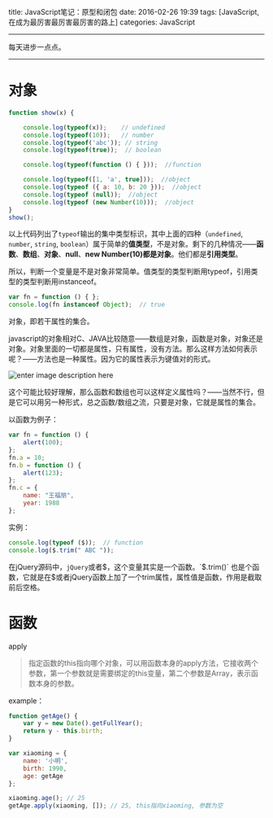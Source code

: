 
title: JavaScript笔记：原型和闭包
date: 2016-02-26 19:39
tags: [JavaScript,在成为最厉害最厉害最厉害的路上]
categories: JavaScript

---
 
每天进步一点点。


<!-- more -->

---

# 对象

```javascript
function show(x) {

    console.log(typeof(x));    // undefined
    console.log(typeof(10));   // number
    console.log(typeof('abc')); // string
    console.log(typeof(true));  // boolean

    console.log(typeof(function () { }));  //function

    console.log(typeof([1, 'a', true]));  //object
    console.log(typeof ({ a: 10, b: 20 }));  //object
    console.log(typeof (null));  //object
    console.log(typeof (new Number(10)));  //object
}
show();
```

以上代码列出了`typeof`输出的集中类型标识，其中上面的四种（`undefined`, `number`, `string`, `boolean`）属于简单的**值类型**，不是对象。剩下的几种情况——**函数**、**数组**、**对象**、**null**、**new Number(10)**都是**对象**。他们都是**引用类型**。


所以，判断一个变量是不是对象非常简单。值类型的类型判断用typeof，引用类型的类型判断用instanceof。

```javascript
var fn = function () { };
console.log(fn instanceof Object);  // true
```

对象，即若干属性的集合。

javascript的对象相对C、JAVA比较随意——数组是对象，函数是对象，对象还是对象。对象里面的一切都是属性，只有属性，没有方法。那么这样方法如何表示呢？——方法也是一种属性。因为它的属性表示为键值对的形式。

![enter image description here](http://box.kancloud.cn/2015-09-21_55ff97ea87dbc.png)

这个可能比较好理解，那么函数和数组也可以这样定义属性吗？——当然不行，但是它可以用另一种形式，总之函数/数组之流，只要是对象，它就是属性的集合。

以函数为例子：

```javascript
var fn = function () {
    alert(100);
};
fn.a = 10;
fn.b = function () {
    alert(123);
};
fn.c = {
    name: "王福朋",
    year: 1988
};
```

实例：

```javascript
console.log(typeof ($));  // function
console.log($.trim(" ABC "));
```
在jQuery源码中，`jQuery`或者$，这个变量其实是一个函数。`$.trim()` 也是个函数，它就是在$或者jQuery函数上加了一个trim属性，属性值是函数，作用是截取前后空格。


# 函数

apply

>指定函数的this指向哪个对象，可以用函数本身的apply方法，它接收两个参数，第一个参数就是需要绑定的this变量，第二个参数是Array，表示函数本身的参数。

example：

```javascript
function getAge() {
    var y = new Date().getFullYear();
    return y - this.birth;
}

var xiaoming = {
    name: '小明',
    birth: 1990,
    age: getAge
};

xiaoming.age(); // 25
getAge.apply(xiaoming, []); // 25, this指向xiaoming, 参数为空
```


